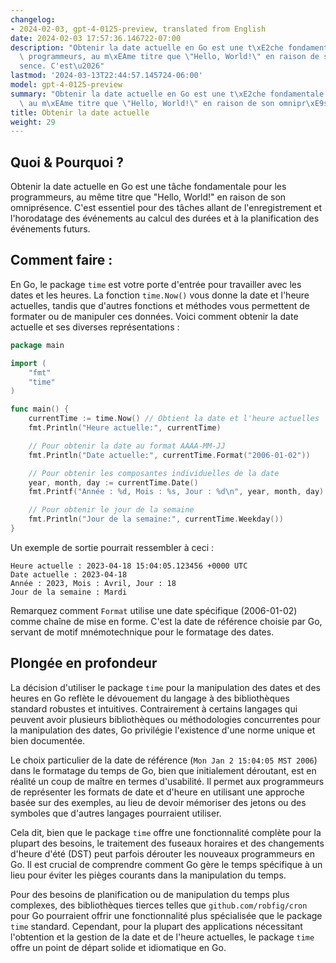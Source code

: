 ```yaml
---
changelog:
- 2024-02-03, gpt-4-0125-preview, translated from English
date: 2024-02-03 17:57:36.146722-07:00
description: "Obtenir la date actuelle en Go est une t\xE2che fondamentale pour les\
  \ programmeurs, au m\xEAme titre que \"Hello, World!\" en raison de son omnipr\xE9\
  sence. C'est\u2026"
lastmod: '2024-03-13T22:44:57.145724-06:00'
model: gpt-4-0125-preview
summary: "Obtenir la date actuelle en Go est une t\xE2che fondamentale pour les programmeurs,\
  \ au m\xEAme titre que \"Hello, World!\" en raison de son omnipr\xE9sence. C'est\u2026"
title: Obtenir la date actuelle
weight: 29
---
```


## Quoi & Pourquoi ?

Obtenir la date actuelle en Go est une tâche fondamentale pour les programmeurs, au même titre que "Hello, World!" en raison de son omniprésence. C'est essentiel pour des tâches allant de l'enregistrement et l'horodatage des événements au calcul des durées et à la planification des événements futurs.

## Comment faire :

En Go, le package `time` est votre porte d'entrée pour travailler avec les dates et les heures. La fonction `time.Now()` vous donne la date et l'heure actuelles, tandis que d'autres fonctions et méthodes vous permettent de formater ou de manipuler ces données. Voici comment obtenir la date actuelle et ses diverses représentations :

```go
package main

import (
	"fmt"
	"time"
)

func main() {
	currentTime := time.Now() // Obtient la date et l'heure actuelles
	fmt.Println("Heure actuelle:", currentTime)

	// Pour obtenir la date au format AAAA-MM-JJ
	fmt.Println("Date actuelle:", currentTime.Format("2006-01-02"))

	// Pour obtenir les composantes individuelles de la date
	year, month, day := currentTime.Date()
	fmt.Printf("Année : %d, Mois : %s, Jour : %d\n", year, month, day)

	// Pour obtenir le jour de la semaine
	fmt.Println("Jour de la semaine:", currentTime.Weekday())
}
```

Un exemple de sortie pourrait ressembler à ceci :

```
Heure actuelle : 2023-04-18 15:04:05.123456 +0000 UTC
Date actuelle : 2023-04-18
Année : 2023, Mois : Avril, Jour : 18
Jour de la semaine : Mardi
```

Remarquez comment `Format` utilise une date spécifique (2006-01-02) comme chaîne de mise en forme. C'est la date de référence choisie par Go, servant de motif mnémotechnique pour le formatage des dates.

## Plongée en profondeur

La décision d'utiliser le package `time` pour la manipulation des dates et des heures en Go reflète le dévouement du langage à des bibliothèques standard robustes et intuitives. Contrairement à certains langages qui peuvent avoir plusieurs bibliothèques ou méthodologies concurrentes pour la manipulation des dates, Go privilégie l'existence d'une norme unique et bien documentée.

Le choix particulier de la date de référence (`Mon Jan 2 15:04:05 MST 2006`) dans le formatage du temps de Go, bien que initialement déroutant, est en réalité un coup de maître en termes d'usabilité. Il permet aux programmeurs de représenter les formats de date et d'heure en utilisant une approche basée sur des exemples, au lieu de devoir mémoriser des jetons ou des symboles que d'autres langages pourraient utiliser.

Cela dit, bien que le package `time` offre une fonctionnalité complète pour la plupart des besoins, le traitement des fuseaux horaires et des changements d'heure d'été (DST) peut parfois dérouter les nouveaux programmeurs en Go. Il est crucial de comprendre comment Go gère le temps spécifique à un lieu pour éviter les pièges courants dans la manipulation du temps.

Pour des besoins de planification ou de manipulation du temps plus complexes, des bibliothèques tierces telles que `github.com/robfig/cron` pour Go pourraient offrir une fonctionnalité plus spécialisée que le package `time` standard. Cependant, pour la plupart des applications nécessitant l'obtention et la gestion de la date et de l'heure actuelles, le package `time` offre un point de départ solide et idiomatique en Go.
